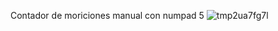 Contador de moriciones manual con numpad 5
![tmp2ua7fg7l](https://github.com/wazazky/Contador5numpad/assets/42927218/23389e25-e6ac-437a-a805-25c2c7c340a8)
